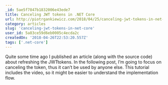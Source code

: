 ```yaml
---
_id: 5ae5f7847b1832006e43ede7
title: Canceling JWT tokens in .NET Core
url: http://piotrgankiewicz.com/2018/04/25/canceling-jwt-tokens-in-net-core/
category: articles
slug: 'canceling-jwt-tokens-in-net-core'
user_id: 5a83ce59d6eb0005c4ecda2c
createdOn: '2018-04-26T22:53:20.557Z'
tags: ['.net-core']
---
```


Quite some time ago I published an article (along with the source code) about refreshing the JWTtokens. In the following post, I’m going to focus on canceling the token, thus it can’t be used by anyone else. This tutorial includes the video, so it might be easier to understand the implementation flow.
